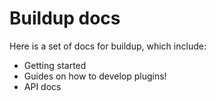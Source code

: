 # Buildup docs
Here is a set of docs for buildup, which include:
 - Getting started
 - Guides on how to develop plugins!
 - API docs
